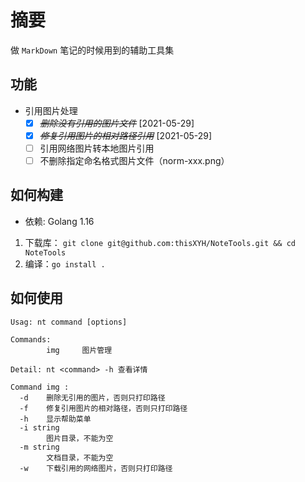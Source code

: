 # 摘要
做 `MarkDown` 笔记的时候用到的辅助工具集

## 功能
* 引用图片处理
    * [X] ~~*删除没有引用的图片文件*~~ [2021-05-29]
    * [X] ~~*修复引用图片的相对路径引用*~~ [2021-05-29]
    * [ ] 引用网络图片转本地图片引用
    * [ ] 不删除指定命名格式图片文件（norm-xxx.png）

## 如何构建
* 依赖: Golang 1.16

1. 下载库： `git clone git@github.com:thisXYH/NoteTools.git && cd NoteTools`
1. 编译：`go install .`

## 如何使用
````
Usag: nt command [options]

Commands:
        img     图片管理

Detail: nt <command> -h 查看详情

Command img :
  -d    删除无引用的图片，否则只打印路径
  -f    修复引用图片的相对路径，否则只打印路径
  -h    显示帮助菜单
  -i string
        图片目录，不能为空
  -m string
        文档目录，不能为空
  -w    下载引用的网络图片，否则只打印路径
````
